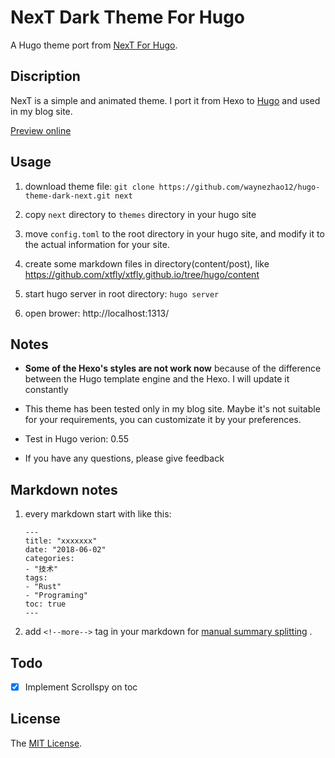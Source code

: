 # NexT Dark Theme For Hugo

A Hugo theme port from [NexT For Hugo](https://github.com/xtfly/hugo-theme-next).

## Discription

NexT is a simple and animated theme. I port it from Hexo to [Hugo](https://gohugo.io/) and used in my blog site.

[Preview online](https://blog.bakakuma.moe/)

## Usage

1. download theme file: `git clone https://github.com/waynezhao12/hugo-theme-dark-next.git next`

2. copy `next` directory to `themes` directory in your hugo site

3. move `config.toml` to the root directory in your hugo site, and modify it to the actual information for your site.

4. create some markdown files in directory(content/post), like https://github.com/xtfly/xtfly.github.io/tree/hugo/content

5. start hugo server in root directory: `hugo server`

6. open brower: http://localhost:1313/

## Notes

- **Some of the Hexo's styles are not work now** because of the difference between the Hugo template engine and the Hexo. I will update it constantly

- This theme has been tested only in my blog site. Maybe it's not suitable for your requirements, you can customizate it by your preferences.

- Test in Hugo verion: 0.55

- If you have any questions, please give feedback

## Markdown notes

1. every markdown start with like this:

    ```
    ---
    title: "xxxxxxx"
    date: "2018-06-02"
    categories:
    - "技术"
    tags:
    - "Rust"
    - "Programing"
    toc: true
    ---
    ```

1. add `<!--more-->` tag in your markdown for [manual summary splitting](https://gohugo.io/content-management/summaries/#user-defined-manual-summary-splitting) .


## Todo

- [x] Implement Scrollspy on toc

## License
The [MIT License](LICENSE).
